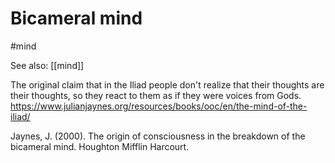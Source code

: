 # Bicameral mind

#mind

See also: [[mind]]

The original claim that in the Iliad people don't realize that their thoughts are their thoughts, so they react to them as if they were voices from Gods.
https://www.julianjaynes.org/resources/books/ooc/en/the-mind-of-the-iliad/

Jaynes, J. (2000). The origin of consciousness in the breakdown of the bicameral mind. Houghton Mifflin Harcourt.